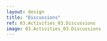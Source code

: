 ```yaml
---
layout: design
title: "Discussions"
ref: 03.Activities_03.Discussions
image: 03.Activities_03.Discussions
---
```

